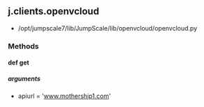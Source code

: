 ## j.clients.openvcloud

- /opt/jumpscale7/lib/JumpScale/lib/openvcloud/openvcloud.py

### Methods

#### def get 
##### arguments

- apiurl = 'www.mothership1.com'
